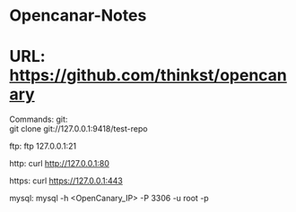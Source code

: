 # Opencanar-Notes 
# URL: https://github.com/thinkst/opencanary

Commands:
git:  
git clone git://127.0.0.1:9418/test-repo

ftp:
ftp 127.0.0.1:21

http:
curl http://127.0.0.1:80

https:
curl https://127.0.0.1:443

mysql:
mysql -h <OpenCanary_IP> -P 3306 -u root -p
